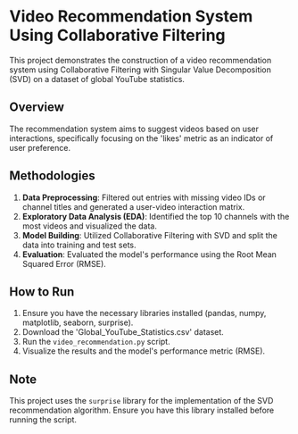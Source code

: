 
# Video Recommendation System Using Collaborative Filtering

This project demonstrates the construction of a video recommendation system using Collaborative Filtering with Singular Value Decomposition (SVD) on a dataset of global YouTube statistics.

## Overview
The recommendation system aims to suggest videos based on user interactions, specifically focusing on the 'likes' metric as an indicator of user preference.

## Methodologies
1. **Data Preprocessing**: Filtered out entries with missing video IDs or channel titles and generated a user-video interaction matrix.
2. **Exploratory Data Analysis (EDA)**: Identified the top 10 channels with the most videos and visualized the data.
3. **Model Building**: Utilized Collaborative Filtering with SVD and split the data into training and test sets.
4. **Evaluation**: Evaluated the model's performance using the Root Mean Squared Error (RMSE).

## How to Run
1. Ensure you have the necessary libraries installed (pandas, numpy, matplotlib, seaborn, surprise).
2. Download the 'Global_YouTube_Statistics.csv' dataset.
3. Run the `video_recommendation.py` script.
4. Visualize the results and the model's performance metric (RMSE).

## Note
This project uses the `surprise` library for the implementation of the SVD recommendation algorithm. Ensure you have this library installed before running the script.
